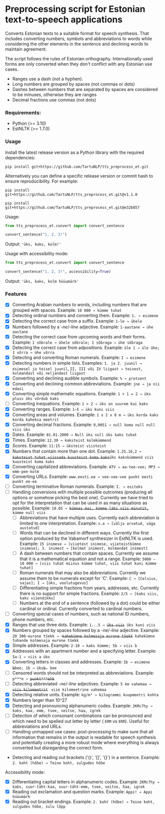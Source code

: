 # Preprocessing script for Estonian text-to-speech applications

Converts Estonian texts to a suitable format for speech synthesis. That includes converting numbers, symbols and
abbreviations to words while considering the other elements in the sentence and declining words to maintain agreement.

The script follows the rules of Estonian orthography. Internationally used forms are only converted when they don't
conflict with any Estonian use cases.

- Ranges use a dash (not a hyphen).
- Long numbers are grouped by spaces (not commas or dots)
- Dashes between numbers that are separated by spaces are considered to be minuses, otherwise they are ranges
- Decimal fractions use commas (not dots)

### Requirements:

- Python (>= 3.10)
- EstNLTK (>= 1.7.0)

### Usage

Install the latest release version as a Python library with the required dependencies:

```shell
pip install git+https://github.com/TartuNLP/tts_preprocess_et.git
```

Alternatively you can define a specific release version or commit hash to ensure reproducibility. For example:

```shell
pip install git+https://github.com/TartuNLP/tts_preprocess_et.git@v1.1.0
```

```shell
pip install git+https://github.com/TartuNLP/tts_preprocess_et.git@e32b857
```

Usage:

```python
from tts_preprocess_et.convert import convert_sentence

convert_sentence("1, 2, 3!")
```

Output: `'üks, kaks, kolm!'`

Usage with accessibility mode:

```python
from tts_preprocess_et.convert import convert_sentence

convert_sentence("1, 2, 3!", accessibility=True)
```

Output: `'üks, kaks, kolm hüüumärk'`

### Features

- [x] Converting Arabian numbers to words, including numbers that are grouped with spaces. Example:
  `10 000 → kümme tuhat`
- [x] Detecting ordinal numbers and converting them. Example: `1. → esimene`
- [x] Detecting the correct case from a suffix. Example: `1-le → ühele`
- [x] Numbers followed by a *-ne*/*-line* adjective. Example: `1-aastane → ühe aastane`
- [x] Detecting the correct case from upcoming words and their forms. Example:
  `1 sõbrale → ühele sõbrale; 1 sõbraga → ühe sõbraga`
- [x] Detecting the correct case from adpositions. Example: `üle 1 → üle ühe; 1 võrra → ühe võrra`
- [x] Detecting and converting Roman numerals. Example: `I → esimene`
- [x] Detecting numbers in simple lists. Examples: `1. ja 2. juunil → esimesel ja teisel juunil`,
  `II, III või IV liigast → teisest, kolmandast või neljandast liigast`
- [x] Converting and declining audible symbols. Example: `% → protsent`
- [x] Converting and declining common abbreviations. Example: `jne → ja nii edasi`
- [x] Converting simple mathematic equations. Example: `1 + 1 = 2 → üks pluss üks võrdub kaks`
- [ ] Converting inequations. Example: `1 > 2 → üks on suurem kui kaks`
- [x] Converting ranges. Example: `1–5 → üks kuni viis`
- [x] Converting areas and volumes. Example: `1 x 2 x 8 m → üks korda kaks korda kaheksa meetrit`
- [x] Converting decimal fractions. Example: `0,0051 → null koma null null viis üks`
- [x] Dates. Example: `01.01.2000 → Null üks null üks kaks tuhat`
- [x] Times. Example: `12.30 → kaksteist kolmkümmend`
- [x] Scores. Example: `11:15 → üksteist viisteist`
- [x] Numbers that contain more than one dot. Example: `1.25.16,2 → `<del>
  `kaksteist tuhat viissada kuusteist koma kaks`</del>`üks kakskümmend viis kuusteist koma kaks`
- [x] Converting capitalized abbreviations. Example: `ATV → aa-tee-vee; MP3 → emm-pee-kolm`
- [x] Converting URLs. Example: `www.eesti.ee → vee-vee-vee punkt eesti punkt ee-ee`
- [ ] Converting terminative Roman numerals. Example: `I. → esiteks`
- [ ] Handling conversions with multiple possible outcomes (producing all options or somehow picking the best one).
  Currently we have tried to opt for the interpretation that can be used in as many situations as possible. Example:
  `10.05 → `<del>`kümnes mai, kümme läbi viis minutit,`</del>` kümme null viis`
    - [ ] Abbreviations that have multiple uses. Currently each abbreviation is limited to one interpretation. Example:
      `v.a → [välja arvatud, väga austatud]`
    - [ ] Words that can be declined in different ways. Currently the first option produced by the Vabamorf synthesizer
      in EstNLTK is used. Example:
      `15 inimese → [viietest inimese, viieteistkümne inimese]; 3. inimest → [kolmat inimest, kolmandat inimest]`
    - [ ] A dash between numbers that contain spaces. Currently we assume that it is a mathematical equation and not a
      range. Example: `5000 – 10 000 → [viis tuhat miinus kümme tuhat, viis tuhat kuni kümme tuhat]`
    - [ ] Roman numerals that may also be abbreviations. Currently we assume them to be numerals except for 'C'.
      Example: `C → [Celsius, sajas]; I → [üks, voolutugevus]`
    - [ ] Differentiating simple fractions from years, addresses, etc. Currently there is no support for simple
      fractions. Example: `2/5 → [kaks viis, kaks viiendikku]`
    - [ ] Numbers at the end of a sentence (followed by a dot) could be either cardinal or ordinal. Currently converted
      to cardinal numbers.
- [ ] Converting special cases of numbers, such as national ID numbers, phone numbers, etc.
- [x] Ranges that use three dots. Example: `1...5 → `<del>`üks viis`</del>` üks kuni viis`
- [x] Numbers grouped by spaces followed by a *-ne*/*-line* adjective. Example: `20 300-eurone tšekk → `<del>
  `kahekümne kolmesaja eurone tšekk`</del>` kahekümne tuhande kolmesaja eurone tšekk`
- [x] Simple addresses. Example: `2-10 → kaks kümme; 5b → viis b`
- [x] Addresses with an apartment number and a specifying letter. Example: `5a-1 → viis a üks`
- [x] Converting letters in classes and addresses. Example: `Ib → esimene `<del>`b`</del>` bee; 1b → üks `<del>`b
`</del>` bee`
- [ ] Censored words should not be interpreted as abbreviations. Example: `p***e → `<del>`punkt***ehk`</del>
- [ ] Detecting abbreviated *-ne*/*-line* adjectives. Example: `5 km vahemaa → `<del>`viis kilomeetrit`</del>
  ` viie kilomeetrine vahemaa`
- [x] Detecting relative units. Example: `kg/m³ → kilogrammi kuupmeetri kohta`
- [x] Numbers larger than 10^27
- [x] Detecting and pronouncing alphanumeric codes. Example: `2KMc7hy → kaks, kaa, emm, tsee, seitse, haa, igrek`
- [ ] Detection of which consonant combinations can be pronounced and which need to be spelled out letter by letter (
  `ERM` vs `ERR`). Useful for abbreviations and URLs.
- [ ] Handling unmapped use cases: post-processing to make sure that all information that remains in the output is
  readable for speech synthesis and potentially creating a more robust mode where everything is always converted but
  disregarding the correct form.
- Detecting and reading out brackets ('()', '[]', '{}') in a sentence. Example:
  `2. koht (hõbe) → Teine koht, sulgudes hõbe`

Accessibility mode:

- [x] Differentiating capital letters in alphanumeric codes. Example:
  `2KMc7hy → kaks, suur-täht-kaa, suur-täht-emm, tsee, seitse, haa, igrek`
- [x] Reading out exclamation and question marks. Example: `Appi! → Appi hüüumärk`
- [x] Reading out bracket endings. Example: `2. koht (hõbe) → Teine koht, sulgudes hõbe, sulu lõpp`

